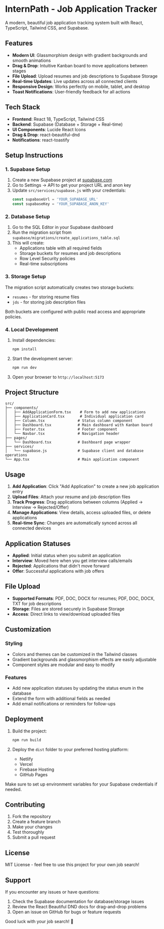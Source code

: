 # InternPath - Job Application Tracker

A modern, beautiful job application tracking system built with React, TypeScript, Tailwind CSS, and Supabase.

## Features

- **Modern UI**: Glassmorphism design with gradient backgrounds and smooth animations
- **Drag & Drop**: Intuitive Kanban board to move applications between stages
- **File Upload**: Upload resumes and job descriptions to Supabase Storage
- **Real-time Updates**: Live updates across all connected clients
- **Responsive Design**: Works perfectly on mobile, tablet, and desktop
- **Toast Notifications**: User-friendly feedback for all actions

## Tech Stack

- **Frontend**: React 18, TypeScript, Tailwind CSS
- **Backend**: Supabase (Database + Storage + Real-time)
- **UI Components**: Lucide React Icons
- **Drag & Drop**: react-beautiful-dnd
- **Notifications**: react-toastify

## Setup Instructions

### 1. Supabase Setup

1. Create a new Supabase project at [supabase.com](https://supabase.com)
2. Go to Settings → API to get your project URL and anon key
3. Update `src/services/supabase.js` with your credentials:
   ```javascript
   const supabaseUrl = 'YOUR_SUPABASE_URL'
   const supabaseKey = 'YOUR_SUPABASE_ANON_KEY'
   ```

### 2. Database Setup

1. Go to the SQL Editor in your Supabase dashboard
2. Run the migration script from `supabase/migrations/create_applications_table.sql`
3. This will create:
   - Applications table with all required fields
   - Storage buckets for resumes and job descriptions
   - Row Level Security policies
   - Real-time subscriptions

### 3. Storage Setup

The migration script automatically creates two storage buckets:
- `resumes` - for storing resume files
- `jds` - for storing job description files

Both buckets are configured with public read access and appropriate policies.

### 4. Local Development

1. Install dependencies:
   ```bash
   npm install
   ```

2. Start the development server:
   ```bash
   npm run dev
   ```

3. Open your browser to `http://localhost:5173`

## Project Structure

```
src/
├── components/
│   ├── AddApplicationForm.tsx    # Form to add new applications
│   ├── ApplicationCard.tsx       # Individual application card
│   ├── Column.tsx               # Status column component
│   ├── Dashboard.tsx            # Main dashboard with Kanban board
│   ├── Footer.tsx               # Footer component
│   └── Navbar.tsx               # Navigation header
├── pages/
│   └── Dashboard.tsx            # Dashboard page wrapper
├── services/
│   └── supabase.js              # Supabase client and database operations
└── App.tsx                      # Main application component
```

## Usage

1. **Add Application**: Click "Add Application" to create a new job application entry
2. **Upload Files**: Attach your resume and job description files
3. **Track Progress**: Drag applications between columns (Applied → Interview → Rejected/Offer)
4. **Manage Applications**: View details, access uploaded files, or delete applications
5. **Real-time Sync**: Changes are automatically synced across all connected devices

## Application Statuses

- **Applied**: Initial status when you submit an application
- **Interview**: Moved here when you get interview calls/emails
- **Rejected**: Applications that didn't move forward
- **Offer**: Successful applications with job offers

## File Upload

- **Supported Formats**: PDF, DOC, DOCX for resumes; PDF, DOC, DOCX, TXT for job descriptions
- **Storage**: Files are stored securely in Supabase Storage
- **Access**: Direct links to view/download uploaded files

## Customization

### Styling
- Colors and themes can be customized in the Tailwind classes
- Gradient backgrounds and glassmorphism effects are easily adjustable
- Component styles are modular and easy to modify

### Features
- Add new application statuses by updating the status enum in the database
- Extend the form with additional fields as needed
- Add email notifications or reminders for follow-ups

## Deployment

1. Build the project:
   ```bash
   npm run build
   ```

2. Deploy the `dist` folder to your preferred hosting platform:
   - Netlify
   - Vercel
   - Firebase Hosting
   - GitHub Pages

Make sure to set up environment variables for your Supabase credentials if needed.

## Contributing

1. Fork the repository
2. Create a feature branch
3. Make your changes
4. Test thoroughly
5. Submit a pull request

## License

MIT License - feel free to use this project for your own job search!

## Support

If you encounter any issues or have questions:
1. Check the Supabase documentation for database/storage issues
2. Review the React Beautiful DND docs for drag-and-drop problems
3. Open an issue on GitHub for bugs or feature requests

Good luck with your job search! 🚀